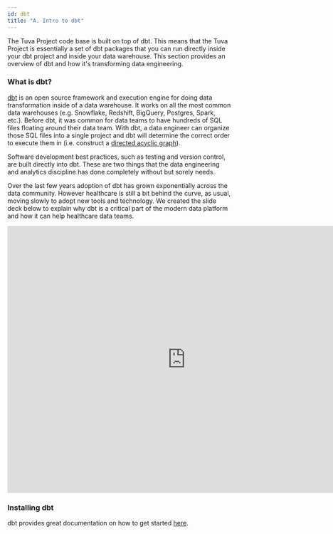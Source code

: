```yaml
---
id: dbt
title: "A. Intro to dbt"
---
```

The Tuva Project code base is built on top of dbt.  This means that the Tuva Project is essentially a set of dbt packages that you can run directly inside your dbt project and inside your data warehouse.  This section provides an overview of dbt and how it's transforming data engineering.

### What is dbt?

[dbt](https://www.getdbt.com/) is an open source framework and execution engine for doing data transformation inside of a data warehouse.  It works on all the most common data warehouses (e.g. Snowflake, Redshift, BigQuery, Postgres, Spark, etc.).  Before dbt, it was common for data teams to have hundreds of SQL files floating around their data team.  With dbt, a data engineer can organize those SQL files into a single project and dbt will determine the correct order to execute them in (i.e. construct a [directed acyclic graph](https://en.wikipedia.org/wiki/Directed_acyclic_graph)).

Software development best practices, such as testing and version control, are built directly into dbt.  These are two things that the data engineering and analytics discipline has done completely without but sorely needs.

Over the last few years adoption of dbt has grown exponentially across the data community.  However healthcare is still a bit behind the curve, as usual, moving slowly to adopt new tools and technology.  We created the slide deck below to explain why dbt is a critical part of the modern data platform and how it can help healthcare data teams.

<iframe src="https://docs.google.com/presentation/d/e/2PACX-1vSy6ScNiEQuC4aiW8t9yYwnqwfYyTCpUwc8IeFGIQs1LqTfeBTFtbuvfh_hIuxsONyDZmPFErVbGykK/embed?start=false&loop=true&delayms=3000" frameborder="0" width="800" height="600" allowfullscreen="true" mozallowfullscreen="true" webkitallowfullscreen="true"></iframe>

### Installing dbt

dbt provides great documentation on how to get started [here](https://docs.getdbt.com/docs/get-started/installation).
